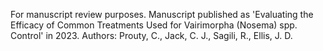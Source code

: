 
For manuscript review purposes. Manuscript published as 'Evaluating the Efficacy of Common Treatments Used for Vairimorpha (Nosema) spp. Control' in 2023. Authors: Prouty, C., Jack, C. J., Sagili, R., Ellis, J. D.
